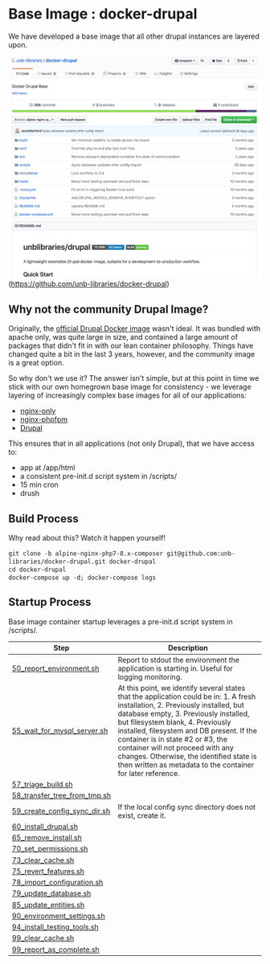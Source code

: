 # Base Image : docker-drupal
We have developed a base image that all other drupal instances are layered upon.

![Github Base Drupal Image](img/github_base_image.png "Github Base Drupal Image")
(https://github.com/unb-libraries/docker-drupal)

## Why not the community Drupal Image?
Originally, the [official Drupal Docker image](https://hub.docker.com/_/drupal/) wasn't ideal. It was bundled with apache only, was quite large in size, and contained a large amount of packages that didn't fit in with our lean container philosophy. Things have changed quite a bit in the last 3 years, however, and the community image is a great option.

So why don't we use it? The answer isn't simple, but at this point in time we stick with our own homegrown base image for consistency - we leverage layering of increasingly complex base images for all of our applications:

 * [nginx-only](https://github.com/unb-libraries/docker-nginx)
 * [nginx-phpfpm](https://github.com/unb-libraries/docker-nginx-php)
 * [Drupal](https://github.com/unb-libraries/docker-drupal)

This ensures that in all applications (not only Drupal), that we have access to:

 * app at /app/html
 * a consistent pre-init.d script system in /scripts/
 * 15 min cron
 * drush

## Build Process
Why read about this? Watch it happen yourself!

```
git clone -b alpine-nginx-php7-8.x-composer git@github.com:unb-libraries/docker-drupal.git docker-drupal
cd docker-drupal
docker-compose up -d; docker-compose logs
```

## Startup Process
Base image container startup leverages a pre-init.d script system in /scripts/.

| Step                          | Description                                |
|-------------------------------|--------------------------------------------|
| [50_report_environment.sh](https://github.com/unb-libraries/docker-drupal/blob/alpine-nginx-php7-8.x-composer/scripts/pre-init.d/50_report_environment.sh) | Report to stdout the environment the application is starting in. Useful for logging monitoring. |
| [55_wait_for_mysql_server.sh](https://github.com/unb-libraries/docker-drupal/blob/alpine-nginx-php7-8.x-composer/scripts/pre-init.d/55_wait_for_mysql_server.sh)  |  At this point, we identify several states that the application could be in: 1. A fresh installation, 2. Previously installed, but database empty, 3. Previously installed, but filesystem blank,  4. Previously installed, filesystem and DB present. If the container is in state #2 or #3, the container will not proceed with any changes. Otherwise, the identified state is then written as metadata to the container for later reference.  |
| [57_triage_build.sh](https://github.com/unb-libraries/docker-drupal/blob/alpine-nginx-php7-8.x-composer/scripts/pre-init.d/57_triage_build.sh) |           |
| [58_transfer_tree_from_tmp.sh](https://github.com/unb-libraries/docker-drupal/blob/alpine-nginx-php7-8.x-composer/scripts/pre-init.d/58_transfer_tree_from_tmp.sh) |           |
| [59_create_config_sync_dir.sh](https://github.com/unb-libraries/docker-drupal/blob/alpine-nginx-php7-8.x-composer/scripts/pre-init.d/59_create_config_sync_dir.sh) | If the local config sync directory does not exist, create it. |
| [60_install_drupal.sh](https://github.com/unb-libraries/docker-drupal/blob/alpine-nginx-php7-8.x-composer/scripts/pre-init.d/60_install_drupal.sh) |           |
| [65_remove_install.sh](https://github.com/unb-libraries/docker-drupal/blob/alpine-nginx-php7-8.x-composer/scripts/pre-init.d/65_remove_install.sh) |           |
| [70_set_permissions.sh](https://github.com/unb-libraries/docker-drupal/blob/alpine-nginx-php7-8.x-composer/scripts/pre-init.d/70_set_permissions.sh) |           |
| [73_clear_cache.sh](https://github.com/unb-libraries/docker-drupal/blob/alpine-nginx-php7-8.x-composer/scripts/pre-init.d/73_clear_cache.sh) |           |
| [75_revert_features.sh](https://github.com/unb-libraries/docker-drupal/blob/alpine-nginx-php7-8.x-composer/scripts/pre-init.d/75_revert_features.sh) |           |
| [78_import_configuration.sh](https://github.com/unb-libraries/docker-drupal/blob/alpine-nginx-php7-8.x-composer/scripts/pre-init.d/78_import_configuration.sh) |           |
| [79_update_database.sh](https://github.com/unb-libraries/docker-drupal/blob/alpine-nginx-php7-8.x-composer/scripts/pre-init.d/79_update_database.sh) |           |
| [85_update_entities.sh](https://github.com/unb-libraries/docker-drupal/blob/alpine-nginx-php7-8.x-composer/scripts/pre-init.d/85_update_entities.sh) |           |
| [90_environment_settings.sh](https://github.com/unb-libraries/docker-drupal/blob/alpine-nginx-php7-8.x-composer/scripts/pre-init.d/90_environment_settings.sh) |           |
| [94_install_testing_tools.sh](https://github.com/unb-libraries/docker-drupal/blob/alpine-nginx-php7-8.x-composer/scripts/pre-init.d/94_install_testing_tools.sh) |           |
| [99_clear_cache.sh](https://github.com/unb-libraries/docker-drupal/blob/alpine-nginx-php7-8.x-composer/scripts/pre-init.d/99_clear_cache.sh) |           |
| [99_report_as_complete.sh](https://github.com/unb-libraries/docker-drupal/blob/alpine-nginx-php7-8.x-composer/scripts/pre-init.d/99_report_as_complete.sh) |           |
